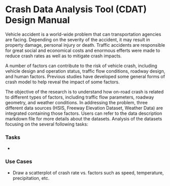 # Crash Data Analysis Tool (CDAT) Design Manual

Vehicle accident is a world-wide problem that can transportation agencies are facing. Depending on the severity of the accident, it may result in property damage, personal injury or death. Traffic accidents are responsible for great social and economical costs and enormous efferts were made to reduce crash rates as well as to mitigate crash impacts.

A number of factors can contribute to the risk of vehicle crash, including vehicle design and operation status, traffic flow conditions, roadway design, and human factors. Previous studies have developed some general forms of crash model to help reveal the impact of some factors.

The objective of the research is to understand how on-road crash is related to different types of factors, including traffic flow parameters, roadway geometry, and weather conditions. In addressing the problem, three different data sources (HSIS, Freeway Elevation Dataset, Weather Data) are integrated containing those factors. Users can refer to the data description markdown file for more details about the datasets. Analysis of the datasets focusing on the several following tasks:

### Tasks
- 

### Use Cases
- Draw a scatterplot of crash rate vs. factors such as speed, temperature, precipitation, etc.
